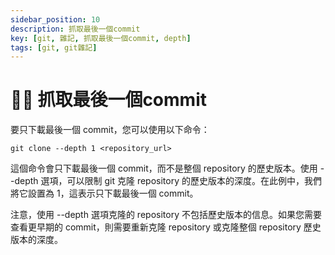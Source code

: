 ```yaml
---
sidebar_position: 10
description: 抓取最後一個commit
key: [git, 雜記, 抓取最後一個commit, depth]
tags: [git, git雜記]
---
```


# 👩‍💻 抓取最後一個commit

要只下載最後一個 commit，您可以使用以下命令：

```
git clone --depth 1 <repository_url>
```

這個命令會只下載最後一個 commit，而不是整個 repository 的歷史版本。使用 --depth 選項，可以限制 git 克隆 repository 的歷史版本的深度。在此例中，我們將它設置為 1，這表示只下載最後一個 commit。

注意，使用 --depth 選項克隆的 repository 不包括歷史版本的信息。如果您需要查看更早期的 commit，則需要重新克隆 repository 或克隆整個 repository 歷史版本的深度。